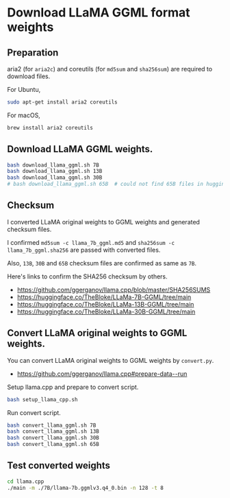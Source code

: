 # Download LLaMA GGML format weights

## Preparation

aria2 (for `aria2c`) and coreutils (for `md5sum` and `sha256sum`) are required to download files.

For Ubuntu,

```bash
sudo apt-get install aria2 coreutils
```

For macOS,

```bash
brew install aria2 coreutils
```

## Download LLaMA GGML weights.

```bash
bash download_llama_ggml.sh 7B
bash download_llama_ggml.sh 13B
bash download_llama_ggml.sh 30B
# bash download_llama_ggml.sh 65B  # could not find 65B files in huggingface
```

## Checksum

I converted LLaMA original weights to GGML weights and generated checksum files.

I confirmed `md5sum -c llama_7b_ggml.md5` and `sha256sum -c llama_7b_ggml.sha256` are passed with converted files.

Also, `13B`, `30B` and `65B` checksum files are confirmed as same as `7B`.

Here's links to confirm the SHA256 checksum by others.

- https://github.com/ggerganov/llama.cpp/blob/master/SHA256SUMS
- https://huggingface.co/TheBloke/LLaMa-7B-GGML/tree/main
- https://huggingface.co/TheBloke/LLaMa-13B-GGML/tree/main
- https://huggingface.co/TheBloke/LLaMa-30B-GGML/tree/main


## Convert LLaMA original weights to GGML weights.

You can convert LLaMA original weights to GGML weights by `convert.py`.

- https://github.com/ggerganov/llama.cpp#prepare-data--run

Setup llama.cpp and prepare to convert script.

```bash
bash setup_llama_cpp.sh
```

Run convert script.

```bash
bash convert_llama_ggml.sh 7B
bash convert_llama_ggml.sh 13B
bash convert_llama_ggml.sh 30B
bash convert_llama_ggml.sh 65B
```

## Test converted weights

```bash
cd llama.cpp
./main -m ./7B/llama-7b.ggmlv3.q4_0.bin -n 128 -t 8
```
